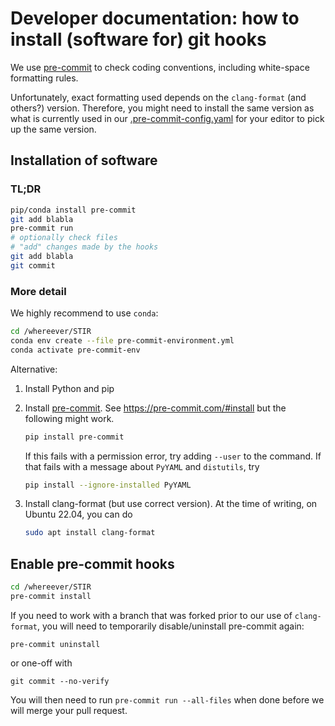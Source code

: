 # Developer documentation: how to install (software for) git hooks

We use [pre-commit](https://pre-commit.com) to check coding conventions, including
white-space formatting rules.

Unfortunately, exact formatting used depends on the `clang-format` (and others?) version. Therefore,
you might need to install the same version as what is currently used in our
[.pre-commit-config.yaml](../../.pre-commit-config.yaml) for your editor to pick up
the same version.

## Installation of software

### TL;DR

```sh
pip/conda install pre-commit
git add blabla
pre-commit run
# optionally check files
# "add" changes made by the hooks
git add blabla
git commit
```

### More detail

We highly recommend to use `conda`:
```sh
cd /whereever/STIR
conda env create --file pre-commit-environment.yml
conda activate pre-commit-env
```

Alternative:

1. Install Python and pip

2. Install [pre-commit](https://pre-commit.com). See https://pre-commit.com/#install but the following might work.
   ```sh
   pip install pre-commit
   ```
   If this fails with a permission error, try adding `--user` to the command. If that fails with a message about `PyYAML` and `distutils`, try
   ```sh
   pip install --ignore-installed PyYAML
   ```

3. Install clang-format (but use correct version). At the time of writing, on Ubuntu 22.04, you can do
   ```sh
   sudo apt install clang-format
   ```

## Enable pre-commit hooks

```sh
cd /whereever/STIR
pre-commit install
```

If you need to work with a branch that was forked prior to our use of `clang-format`, you will need to temporarily disable/uninstall pre-commit again:

    pre-commit uninstall

or one-off with

    git commit --no-verify

You will then need to run `pre-commit run --all-files` when done before we will merge your pull request.
